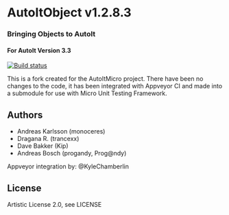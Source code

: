 AutoItObject v1.2.8.3
=====================
### Bringing Objects to AutoIt

#### For AutoIt Version 3.3

[![Build status](https://ci.appveyor.com/api/projects/status/kvmrr2jngea9fsni)](https://ci.appveyor.com/project/KyleChamberlin/autoitobject)

This is a fork created for the AutoItMicro project. There have been no changes to the code, it has been integrated with Appveyor CI and made into a submodule for use with Micro Unit Testing Framework.

Authors
-------
- Andreas Karlsson (monoceres)
- Dragana R. (trancexx)
- Dave Bakker (Kip)
- Andreas Bosch (progandy, Prog@ndy)

Appveyor integration by: @KyleChamberlin

License
-------

Artistic License 2.0, see LICENSE
